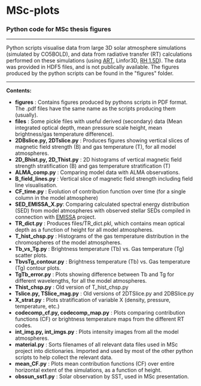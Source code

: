 # MSc-plots

### Python code for MSc thesis figures

---

Python scripts visualise data from large 3D solar atmosphere simulations (simulated by CO5BOLD), and data from radiative transfer (RT) calculations performed on these simulations (using [ART](https://github.com/SolarAlma/ART), Linfor3D, [RH 1.5D](https://github.com/ITA-Solar/rh)). The data was provided in HDF5 files, and is not publically available. The figures produced by the python scripts can be found in the "figures" folder.

---

**Contents:**

- **figures** : Contains figures produced by pythons scripts in PDF format. The .pdf files have the same name as the scripts producing them (usually).
- **files** : Some pickle files with useful derived (secondary) data (Mean integrated optical depth, mean pressure scale height, mean brightness/gas temperature difference).
- **2DBslice.py, 2DTslice.py** : Produces figures showing vertical slices of magnetic field strength (B) and gas temperature (T), for all model atmospheres.
- **2D_Bhist.py, 2D_Thist.py** : 2D histograms of vertical magnetic field strength stratification (B) and gas temperature stratification (T)
- **ALMA_comp.py** : Comparing model data with ALMA observations.
- **B_field_lines.py** : Vertical slice of magnetic field strength including field line visualisation.
- **CF_time.py** : Evolution of contribution function over time (for a single column in the model atmosphere)
- **SED_EMISSA_X.py**: Comparing calculated spectral energy distribution (SED) from model atmospheres with observed stellar SEDs compiled in connection with [EMISSA](https://www.mn.uio.no/rocs/english/projects/emissa/index.html) project.
- **TR_dict.py** : Produces files/TR_dict.pkl, which contains mean optical depth as a function of height for all model atmospheres.
- **T_hist_chsp.py** : Histograms of the gas temperature distribution in the chromospheres of the model atmospheres.
- **Tb_vs_Tg.py** : Brightness temperature (Tb) vs. Gas temperature (Tg) scatter plots.
- **TbvsTg_contour.py** : Brightness temperature (Tb) vs. Gas temperature (Tg) contour plots.
- **TgTb_error.py** : Plots showing difference between Tb and Tg for different wavelengths, for all the model atmospheres.
- **Thist_chsp.py** : Old version of T_hist_chsp.py
- **Tslice.py, TSlice_mag.py** : Old versions of 2DTSlice.py and 2DBSlice.py
- **X_strat.py** : Plots stratification of variable X (density, pressure, temperature, etc.)
- **codecomp_cf.py, codecomp_map.py** : Plots comparing contribution functions (CF) or brightness temperature maps from the different RT codes.
- **int_img.py, int_imgs.py** : Plots intensity images from all the model atmospheres.
- **material.py** : Sorts filenames of all relevant data files used in MSc project into dictionaries. Imported and used by most of the other python scripts to help collect the relevant data.
- **mean_CF.py** : Plots mean contribution functions (CF) over entire horizontal extent of the simulations, as a function of height.
- **obssun_sst1.py** : Solar observation by SST, used in MSc presentation.
